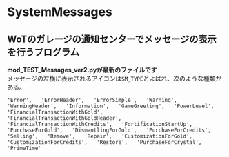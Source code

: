 # SystemMessages  
## WoTのガレージの通知センターでメッセージの表示を行うプログラム  
<b>mod_TEST_Messages_ver2.pyが最新のファイルです</b>  
メッセージの左横に表示されるアイコンは`SM_TYPE`とよばれ、次のような種類がある。  

`
'Error',  
 'ErrorHeader',  
 'ErrorSimple',  
 'Warning',  
 'WarningHeader',  
 'Information',  
 'GameGreeting',  
 'PowerLevel',  
 'FinancialTransactionWithGold',  
 'FinancialTransactionWithGoldHeader',  
 'FinancialTransactionWithCredits',  
 'FortificationStartUp',  
 'PurchaseForGold',  
 'DismantlingForGold',  
 'PurchaseForCredits',  
 'Selling',  
 'Remove',  
 'Repair',  
 'CustomizationForGold',  
 'CustomizationForCredits',  
 'Restore',  
 'PurchaseForCrystal',  
 'PrimeTime'  
 `
